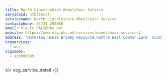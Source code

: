 ```yaml
---
title: North Lincolnshire Wheelchair Service
serviceid: nthlincol
servicename: North Lincolnshire Wheelchair Service
contactphone: 01724 298080
email: nlg-tr.PALS@nhs.net
website: https://www.nlg.nhs.uk/services/wheelchair-services/
address: "Horkstow House Brumby Resource Centre East Common Lane  Scunthorpe North Lincolnshire DN16 1QQ"
ccgservices:
  - wcs
ccgcodes:
  - e38000099
---
```


{{< ccg_service_detail >}}
